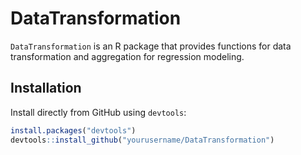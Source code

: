 # DataTransformation

`DataTransformation` is an R package that provides functions for data transformation and aggregation for regression modeling.

## Installation

Install directly from GitHub using `devtools`:

```R
install.packages("devtools")
devtools::install_github("yourusername/DataTransformation")
